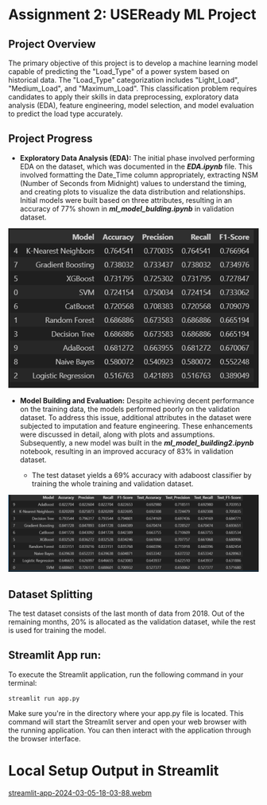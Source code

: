 # Assignment 2: USEReady ML Project

## Project Overview

The primary objective of this project is to develop a machine learning model capable of predicting the "Load_Type" of a power system based on historical data. The "Load_Type" categorization includes "Light_Load", "Medium_Load", and "Maximum_Load". This classification problem requires candidates to apply their skills in data preprocessing, exploratory data analysis (EDA), feature engineering, model selection, and model evaluation to predict the load type accurately.

## Project Progress

- **Exploratory Data Analysis (EDA):** The initial phase involved performing EDA on the dataset, which was documented in the _**EDA.ipynb**_ file. This involved formatting the Date_Time column appropriately, extracting NSM (Number of Seconds from Midnight) values to understand the timing, and creating plots to visualize the data distribution and relationships. Initial models were built based on three attributes, resulting in an accuracy of 77% shown in _**ml_model_bulding.ipynb**_ in validation dataset.

![result1](ml1.PNG)

- **Model Building and Evaluation:** Despite achieving decent performance on the training data, the models performed poorly on the validation dataset. To address this issue, additional attributes in the dataset were subjected to imputation and feature engineering. These enhancements were discussed in detail, along with plots and assumptions. Subsequently, a new model was built in the _**ml_model_building2.ipynb**_ notebook, resulting in an improved accuracy of 83% in validation dataset.

  - The test dataset yields a 69% accuracy with adaboost classifier by training the whole training and validation dataset.


![result1](ml2.PNG)


## Dataset Splitting

The test dataset consists of the last month of data from 2018. Out of the remaining months, 20% is allocated as the validation dataset, while the rest is used for training the model.

## Streamlit App run:

To execute the Streamlit application, run the following command in your terminal:

```
streamlit run app.py
```
Make sure you're in the directory where your app.py file is located. This command will start the Streamlit server and open your web browser with the running application. You can then interact with the application through the browser interface.

# Local Setup Output in Streamlit

[streamlit-app-2024-03-05-18-03-88.webm](https://github.com/Shyam-Sundar-7/Power-System-ML/assets/101181076/81451b68-f697-41bd-9c02-970e306ec0c4)

